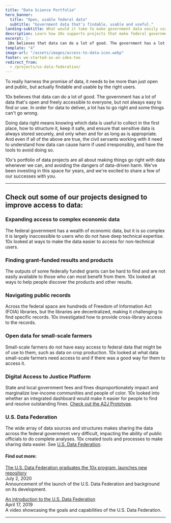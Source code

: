 ```yaml
---
title: "Data Science Portfolio"
hero_banner:
  title: "Open, usable federal data"
  subtitle: "Government data that’s findable, usable and useful."
landing-subtitle: What would it take to make government data easily usable?
description: Learn how 10x supports projects that make federal government data open, findable, usable, and safe to use. 
excerpt: |-
 10x believes that data can do a lot of good. The government has a lot of data that's open and freely accessible to everyone, but not always easy to find or use. In order for data to deliver, a lot has to go right and some things can't go wrong. 
template: "4"
image-url: "/assets/images/access-to-data-icon.webp"
footer: we-started-as-an-idea-too
redirect_from: 
  - /projects/us-data-federation/
---
```

<p class="usa-intro">  
  To really harness the promise of data, it needs to be more than just open and public, but actually findable and usable by the right users. 
</p>

10x believes that data can do a lot of good. The government has a lot of data that's open and freely accessible to everyone, but not always easy to find or use. In order for data to deliver, a lot has to go right and some things can't go wrong. 

Doing data right means knowing which data is useful to collect in the first place, how to structure it, keep it safe, and ensure that sensitive data is always stored securely, and only when and for as long as is appropriate. And even if all of the above are true, the civil servants working with it need to understand how data can cause harm if used irresponsibly, and have the tools to avoid doing so.

10x's portfolio of data projects are all about making things go right with data whenever we can, and avoiding the dangers of data-driven harm. We've been investing in this space for years, and we're excited to share a few of our successes with you.

---

## Check out some of our projects designed to improve access to data:

### Expanding access to complex economic data

The federal government has a wealth of economic data, but it is so complex it is largely inaccessible to users who do not have deep technical expertise. 10x looked at ways to make the data easier to access for non-technical users.

### Finding grant-funded results and products

The outputs of some federally funded grants can be hard to find and are not easily available to those who can most benefit from them. 10x looked at ways to help people discover the products and other results.

### Navigating public records

Across the federal space are hundreds of Freedom of Information Act (FOIA) libraries, but the libraries are decentralized, making it challenging to find specific records. 10x investigated how to provide cross-library access to the records.

### Open data for small-scale farmers

Small-scale farmers do not have easy access to federal data that might be of use to them, such as data on crop production. 10x looked at what data small-scale farmers need access to and if there was a good way for them to access it.

### Digital Access to Justice Platform

State and local government fees and fines disproportionately impact and marginalize low-income communities and people of color. 10x looked into whether an integrated dashboard would make it easier for people to find and resolve outstanding fines. <a class="usa-link usa-link--external" rel="noreferrer" target="_blank" href="https://federalist-16f2aca2-467c-449f-b725-5f1a0bd22dcd.sites.pages.cloud.gov/site/gsa-tts/atj-platform/">Check out the A2J Prototype</a>.

### U.S. Data Federation
The wide array of data sources and structures makes sharing the data across the federal government very difficult, impacting the ability of public officials to do complete analyses. 10x created tools and processes to make sharing data easier. See <a class="usa-link usa-link--external" rel="noreferrer" target="_blank" href="https://federation.data.gov/">U.S. Data Federation</a>.

#### Find out more:

<p>
  <a class="usa-link usa-link--external" rel="noreferrer" target="_blank" href="https://digital.gov/2020/07/02/us-data-federation-graduates-10x-program/">
    The U.S. Data Federation graduates the 10x program, launches new repository
  </a>
  <br>
  July 2, 2020
  <br>
  Announcement of the launch of the U.S. Data Federation and background on its development.
</p>

<p>
  <a class="usa-link usa-link--external" rel="noreferrer" target="_blank" href="https://digital.gov/event/2019/04/17/an-introduction-us-data-federation/">
    An introduction to the U.S. Data Federation
  </a>
  <br>
  April 17, 2019
  <br>
  A video showcasing the goals and capabilities of the U.S. Data Federation.
</p>

---
